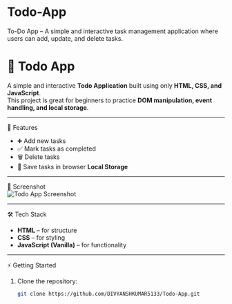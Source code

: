 # Todo-App

To-Do App – A simple and interactive task management application where users can add, update, and delete tasks.
# 📝 Todo App  

A simple and interactive **Todo Application** built using only **HTML, CSS, and JavaScript**.  
This project is great for beginners to practice **DOM manipulation, event handling, and local storage**.  

---

 🚀 Features  
- ➕ Add new tasks  
- ✅ Mark tasks as completed  
- 🗑️ Delete tasks  
- 💾 Save tasks in browser **Local Storage**  

---

 📸 Screenshot  
![Todo App Screenshot](https://raw.githubusercontent.com/DIVYANSHKUMAR5133/Todo-App/main/screenshots/todo-preview.png)

---

🛠️ Tech Stack  
- **HTML** – for structure  
- **CSS** – for styling  
- **JavaScript (Vanilla)** – for functionality  

---

⚡ Getting Started  

1. Clone the repository:  
   ```bash
   git clone https://github.com/DIVYANSHKUMAR5133/Todo-App.git

